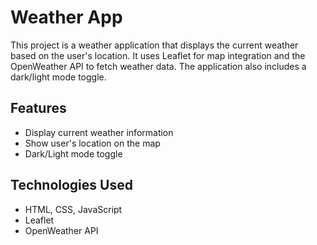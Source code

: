 # Weather App

This project is a weather application that displays the current weather based on the user's location. It uses Leaflet for map integration and the OpenWeather API to fetch weather data. The application also includes a dark/light mode toggle.

## Features

- Display current weather information
- Show user's location on the map
- Dark/Light mode toggle

## Technologies Used

- HTML, CSS, JavaScript
- Leaflet
- OpenWeather API
